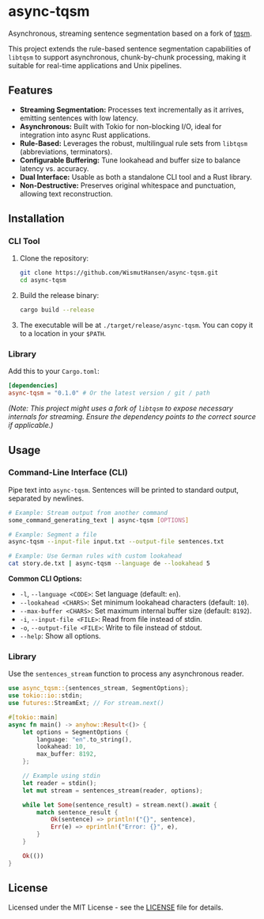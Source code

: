 # async-tqsm

Asynchronous, streaming sentence segmentation based on a fork of [tqsm](https://github.com/mush42/tqsm).

This project extends the rule-based sentence segmentation capabilities of `libtqsm` to support asynchronous, chunk-by-chunk processing, making it suitable for real-time applications and Unix pipelines.

## Features

- **Streaming Segmentation:** Processes text incrementally as it arrives, emitting sentences with low latency.
- **Asynchronous:** Built with Tokio for non-blocking I/O, ideal for integration into async Rust applications.
- **Rule-Based:** Leverages the robust, multilingual rule sets from `libtqsm` (abbreviations, terminators).
- **Configurable Buffering:** Tune lookahead and buffer size to balance latency vs. accuracy.
- **Dual Interface:** Usable as both a standalone CLI tool and a Rust library.
- **Non-Destructive:** Preserves original whitespace and punctuation, allowing text reconstruction.

## Installation

### CLI Tool

1. Clone the repository:

   ```bash
   git clone https://github.com/WismutHansen/async-tqsm.git
   cd async-tqsm
   ```

2. Build the release binary:

   ```bash
   cargo build --release
   ```

3. The executable will be at `./target/release/async-tqsm`. You can copy it to a location in your `$PATH`.

### Library

Add this to your `Cargo.toml`:

```toml
[dependencies]
async-tqsm = "0.1.0" # Or the latest version / git / path
```

_(Note: This project might uses a fork of `libtqsm` to expose necessary internals for streaming. Ensure the dependency points to the correct source if applicable.)_

## Usage

### Command-Line Interface (CLI)

Pipe text into `async-tqsm`. Sentences will be printed to standard output, separated by newlines.

```bash
# Example: Stream output from another command
some_command_generating_text | async-tqsm [OPTIONS]

# Example: Segment a file
async-tqsm --input-file input.txt --output-file sentences.txt

# Example: Use German rules with custom lookahead
cat story.de.txt | async-tqsm --language de --lookahead 5
```

**Common CLI Options:**

- `-l`, `--language <CODE>`: Set language (default: `en`).
- `--lookahead <CHARS>`: Set minimum lookahead characters (default: `10`).
- `--max-buffer <CHARS>`: Set maximum internal buffer size (default: `8192`).
- `-i`, `--input-file <FILE>`: Read from file instead of stdin.
- `-o`, `--output-file <FILE>`: Write to file instead of stdout.
- `--help`: Show all options.

### Library

Use the `sentences_stream` function to process any asynchronous reader.

```rust
use async_tqsm::{sentences_stream, SegmentOptions};
use tokio::io::stdin;
use futures::StreamExt; // For stream.next()

#[tokio::main]
async fn main() -> anyhow::Result<()> {
    let options = SegmentOptions {
        language: "en".to_string(),
        lookahead: 10,
        max_buffer: 8192,
    };

    // Example using stdin
    let reader = stdin();
    let mut stream = sentences_stream(reader, options);

    while let Some(sentence_result) = stream.next().await {
        match sentence_result {
            Ok(sentence) => println!("{}", sentence),
            Err(e) => eprintln!("Error: {}", e),
        }
    }

    Ok(())
}
```

## License

Licensed under the MIT License - see the [LICENSE](LICENSE) file for details.
